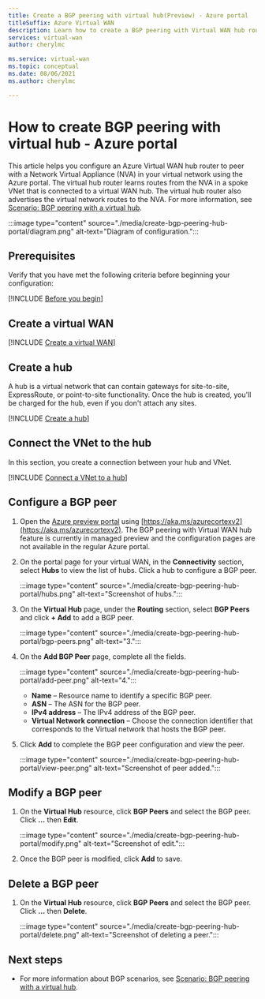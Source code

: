 ```yaml
---
title: Create a BGP peering with virtual hub(Preview) - Azure portal
titleSuffix: Azure Virtual WAN
description: Learn how to create a BGP peering with Virtual WAN hub router.
services: virtual-wan
author: cherylmc

ms.service: virtual-wan
ms.topic: conceptual
ms.date: 08/06/2021
ms.author: cherylmc

---
```

# How to create BGP peering with virtual hub - Azure portal

This article helps you configure an Azure Virtual WAN hub router to peer with a Network Virtual Appliance (NVA) in your virtual network using the Azure portal. The virtual hub router learns routes from the NVA in a spoke VNet that is connected to a virtual WAN hub. The virtual hub router also advertises the virtual network routes to the NVA. For more information, see [Scenario: BGP peering with a virtual hub](scenario-bgp-peering-hub.md).

:::image type="content" source="./media/create-bgp-peering-hub-portal/diagram.png" alt-text="Diagram of configuration.":::

## Prerequisites

Verify that you have met the following criteria before beginning your configuration:

[!INCLUDE [Before you begin](../../includes/virtual-wan-before-include.md)]

## <a name="openvwan"></a>Create a virtual WAN

[!INCLUDE [Create a virtual WAN](../../includes/virtual-wan-create-vwan-include.md)]

## <a name="hub"></a>Create a hub

A hub is a virtual network that can contain gateways for site-to-site, ExpressRoute, or point-to-site functionality. Once the hub is created, you'll be charged for the hub, even if you don't attach any sites.

[!INCLUDE [Create a hub](../../includes/virtual-wan-hub-basics.md)]

## <a name="vnet"></a>Connect the VNet to the hub

In this section, you create a connection between your hub and VNet.

[!INCLUDE [Connect a VNet to a hub](../../includes/virtual-wan-connect-vnet-hub-include.md)]

## Configure a BGP peer

1.	Open the [Azure preview portal](https://aka.ms/azurecortexv2) using [https://aka.ms/azurecortexv2](https://aka.ms/azurecortexv2). The BGP peering with Virtual WAN hub feature is currently in managed preview and the configuration pages are not available in the regular Azure portal.

1.	On the portal page for your virtual WAN, in the **Connectivity** section, select **Hubs** to view the list of hubs. Click a hub to configure a BGP peer.

    :::image type="content" source="./media/create-bgp-peering-hub-portal/hubs.png" alt-text="Screenshot of hubs.":::

1.	On the **Virtual Hub** page, under the **Routing** section, select **BGP Peers** and click **+ Add** to add a BGP peer.

    :::image type="content" source="./media/create-bgp-peering-hub-portal/bgp-peers.png" alt-text="3.":::

1.	On the **Add BGP Peer** page, complete all the fields.

    :::image type="content" source="./media/create-bgp-peering-hub-portal/add-peer.png" alt-text="4.":::

    * **Name** – Resource name to identify a specific BGP peer. 
    * **ASN** – The ASN for the BGP peer.
    * **IPv4 address** – The IPv4 address of the BGP peer.
    * **Virtual Network connection** – Choose the connection identifier that corresponds to the Virtual network that hosts the BGP peer.

1.	Click **Add** to complete the BGP peer configuration and view the peer.

    :::image type="content" source="./media/create-bgp-peering-hub-portal/view-peer.png" alt-text="Screenshot of peer added.":::

## Modify a BGP peer

1. On the **Virtual Hub** resource, click **BGP Peers** and select the BGP peer. Click **…** then **Edit**.

    :::image type="content" source="./media/create-bgp-peering-hub-portal/modify.png" alt-text="Screenshot of edit.":::

1. Once the BGP peer is modified, click **Add** to save.

## Delete a BGP peer

1. On the **Virtual Hub** resource, click **BGP Peers** and select the BGP peer. Click **…** then **Delete**.

    :::image type="content" source="./media/create-bgp-peering-hub-portal/delete.png" alt-text="Screenshot of deleting a peer.":::

## Next steps

* For more information about BGP scenarios, see [Scenario: BGP peering with a virtual hub](scenario-bgp-peering-hub.md).
